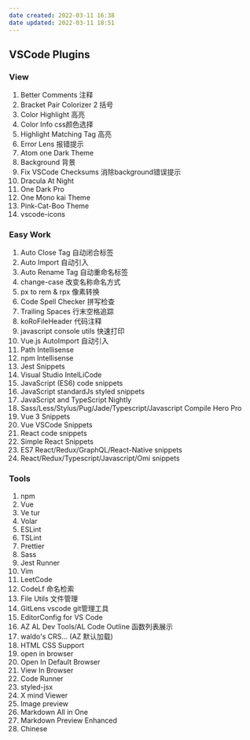 ```yaml
---
date created: 2022-03-11 16:38
date updated: 2022-03-11 18:51
---
```


## VSCode Plugins

### View

1. Better Comments 注释
2. Bracket Pair Colorizer 2 括号
3. Color Highlight 高亮
4. Color Info css颜色选择
5. Highlight Matching Tag 高亮
6. Error Lens 报错提示
7. Atom one Dark Theme
8. Background 背景
9. Fix VSCode Checksums 消除background错误提示
10. Dracula At Night
11. One Dark Pro
12. One Mono kai Theme
13. Pink-Cat-Boo Theme
14. vscode-icons

### Easy Work

1. Auto Close Tag 自动闭合标签
2. Auto Import 自动引入
3. Auto Rename Tag 自动重命名标签
4. change-case 改变名称命名方式
5. px to rem & rpx 像素转换
6. Code Spell Checker 拼写检查
7. Trailing Spaces 行末空格追踪
8. koRoFileHeader 代码注释
9. javascript console utils 快速打印
10. Vue.js AutoImport 自动引入
11. Path Intellisense
12. npm Intellisense
13. Jest Snippets
14. Visual Studio IntelLiCode
15. JavaScript (ES6) code snippets
16. JavaScript standardJs styled snippets
17. JavaScript and TypeScript Nightly
18. Sass/Less/Stylus/Pug/Jade/Typescript/Javascript Compile Hero Pro
19. Vue 3 Snippets
20. Vue VSCode Snippets
21. React code snippets
22. Simple React Snippets
23. ES7 React/Redux/GraphQL/React-Native snippets
24. React/Redux/Typescript/Javascript/Omi snippets

### Tools

1. npm
2. Vue
3. Ve tur
4. Volar
5. ESLint
6. TSLint
7. Prettier
8. Sass
9. Jest Runner
10. Vim
11. LeetCode
12. CodeLf 命名检索
13. File Utils 文件管理
14. GitLens vscode git管理工具
15. EditorConfig for VS Code
16. AZ AL Dev Tools/AL Code Outline 函数列表展示
17. waldo's CRS... (AZ 默认加载)
18. HTML CSS Support
19. open in browser
20. Open In Default Browser
21. View In Browser
22. Code Runner
23. styled-jsx
24. X mind Viewer
25. Image preview
26. Markdown All in One
27. Markdown Preview Enhanced
28. Chinese
